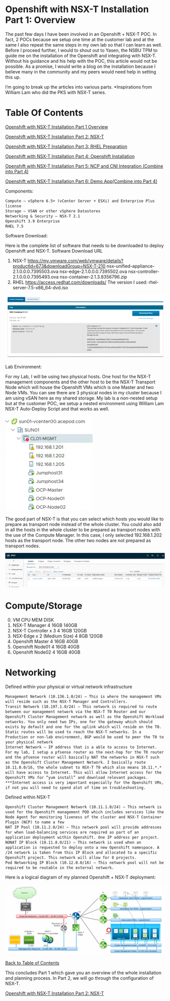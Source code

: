 # Openshift with NSX-T Installation Part 1: Overview

The past few days I have been involved in an Openshift + NSX-T POC. In fact, 2 POCs because we setup one time at the customer lab and at the same I also repeat the same steps in my own lab so that I can learn as well. Before I proceed further, I would to shout out to Yasen, the NSBU TPM to guide me on the installation of the Openshift and integrating with NSX-T. Without his guidance and his help with the POC, this article would not be possible. As a promise, I would write a blog on the installation because I believe many in the community and my peers would need help in setting this up.

I’m going to break up the articles into various parts. *Inspirations from William Lam who did the PKS with NSX-T series.

# Table Of Contents
[Openshift with NSX-T Installation Part 1 Overview](https://github.com/vincenthanjs/openshift3.11-ncp2.4/blob/master/Part1-Overview/)

[Openshift with NSX-T Installation Part 2: NSX-T](https://github.com/vincenthanjs/openshift3.11-ncp2.4/blob/master/Part2-NSX-T/)

[Openshift with NSX-T Installation Part 3: RHEL Preparation](https://github.com/vincenthanjs/openshift3.11-ncp2.4/tree/master/Part3-RHEL-Prepare/)

[Openshift with NSX-T Installation Part 4: Openshift Installation](https://github.com/vincenthanjs/openshift3.11-ncp2.4)

[Openshift with NSX-T Installation Part 5: NCP and CNI Integration (Combine into Part 4)](https://github.com/vincenthanjs/openshift3.11-ncp2.4)

[Openshift with NSX-T Installation Part 6: Demo App(Combine into Part 4)](https://github.com/vincenthanjs/openshift3.11-ncp2.4)


Components:

    Compute – vSphere 6.5+ (vCenter Server + ESXi) and Enterprise Plus license
    Storage – VSAN or other vSphere Datastores
    Networking & Security – NSX-T 2.1
    Openshift 3.9 Enterprise
    RHEL 7.5

Software Download:

Here is the complete list of software that needs to be downloaded to deploy Openshift and NSX-T.
Software 	Download URL
1) NSX-T 	 https://my.vmware.com/web/vmware/details?productId=673&downloadGroup=NSX-T-210
nsx-unified-appliance-2.1.0.0.0.7395503.ova
nsx-edge-2.1.0.0.0.7395502.ova
nsx-controller-2.1.0.0.0.7395493.ova
nsx-container-2.1.3.8356796.zip
2) RHEL 	https://access.redhat.com/downloads/
The version I used: rhel-server-7.5-x86_64-dvd.iso

![](2019-10-28-21-30-54.png)

Lab Environment:

For my Lab, I will be using two physical hosts. One host for the NSX-T management components and the other host to be the NSX-T Transport Node which will house the Openshift VMs which is one Master and two Node VMs. You can see there are 3 physical nodes in my cluster because I am using vSAN here as my shared storage. My lab is a non-nested setup but at the customer POC, we setup a nested environment using William Lam NSX-T Auto-Deploy Script and that works as well.

![](2019-10-28-21-27-37.png)

The good part of NSX-T is that you can select which hosts you would like to prepare as transport node instead of the whole cluster. You could also add in all the hosts in the whole cluster to be prepared as transport nodes with the use of the Compute Manager. In this case, I only selected 192.168.1.202 hosts as the transport node. The other two nodes are not prepared as transport nodes.

![](2019-10-28-21-27-30.png)

# Compute/Storage
0) VM 	CPU 	MEM 	DISK
1) NSX-T Manager 	4 	16GB 	140GB
2) NSX-T Controller x 3 	4 	16GB 	120GB
3) NSX-Edge x 2 (Medium Size) 	4 	8GB 	120GB
4) Openshift Master 	4 	16GB 	40GB
5) Openshift Node01 	4 	16GB 	40GB
6) Openshift Node02 	4 	16GB 	40GB
			

# Networking

Defined within your physical or virtual network infrastructure

    Management Network (10.136.1.0/24) – This is where the management VMs will reside such as the NSX-T Manager and Controllers.
    Transit Network (10.197.1.0/24) – This network is required to route between our management network via the NSX-T T0 Router and our Openshift Cluster Management network as well as the Openshift Workload networks. You only need two IPs, one for the gateway which should exists by default and one for the uplink which will reside on the T0. Static routes will be used to reach the NSX-T networks. In a Production or non-lab environment, BGP would be used to peer the T0 to your physical network
    Internet Network – IP address that is a able to access to Internet. For my lab, I setup a pfsense router as the next-hop for the T0 router and the pfsense router will basically NAT the networks in NSX-T such as the Openshift Cluster Management Network. I basically route 10.11.0.0/16, the whole subnet to NSX-T T0 which also means 10.11.*.* will have access to Internet. This will allow Internet access for the Openshift VMs for “yum install” and download relevant packages. ***Internet access is very important especially for the Openshift VMs, if not you will need to spend alot of time on troubleshooting.

Defined within NSX-T

    Openshift Cluster Management Network (10.11.1.0/24) – This network is used for the Openshift management POD which includes services like the Node Agent for monitoring liveness of the cluster and NSX-T Container Plugin (NCP) to name a few
    NAT IP Pool (10.11.2.0/24) – This network pool will provide addresses for when load-balancing services are required as part of an application deployment within Openshift. One IP address per project.
    NONAT IP Block (10.11.8.0/21) – This network is used when an application is requested to deploy onto a new Openshift namespace. A /24 network is taken from this IP Block and allocated to a specific Openshift project. This network will allow for 8 projects.
    Pod Networking IP Block (10.12.0.0/16) – This network pool will not be required to be routable in the external network.

Here is a logical diagram of my planned Openshift + NSX-T deployment:

![](2019-10-28-21-27-15.png)

[Back to Table of Contents](#Table-Of-Contents)

This concludes Part 1 which gave you an overview of the whole installation and planning process. In Part 2, we will go through the configuration of NSX-T. 

[Openshift with NSX-T Installation Part 2: NSX-T](https://github.com/vincenthanjs/openshift3.11-ncp2.4/blob/master/Part2-NSX-T/)